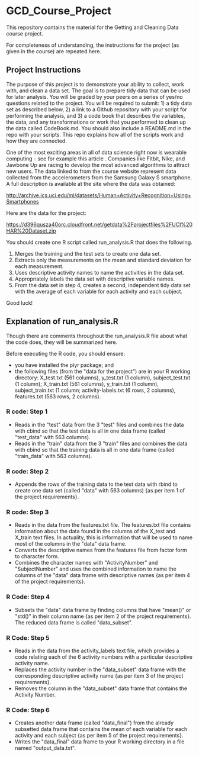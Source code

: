 # GCD_Course_Project
This repository contains the material for the Getting and Cleaning Data course project.


For completeness of understanding, the instructions for the project (as given in the course) are repeated here.
## Project Instructions
The purpose of this project is to demonstrate your ability to collect, work with, and clean a data set. The goal is to prepare tidy data that can be used for later analysis. You will be graded by your peers on a series of yes/no questions related to the project. You will be required to submit: 1) a tidy data set as described below, 2) a link to a Github repository with your script for performing the analysis, and 3) a code book that describes the variables, the data, and any transformations or work that you performed to clean up the data called CodeBook.md. You should also include a README.md in the repo with your scripts. This repo explains how all of the scripts work and how they are connected.  

One of the most exciting areas in all of data science right now is wearable computing - see for example  this article . Companies like Fitbit, Nike, and Jawbone Up are racing to develop the most advanced algorithms to attract new users. The data linked to from the course website represent data collected from the accelerometers from the Samsung Galaxy S smartphone. A full description is available at the site where the data was obtained: 

http://archive.ics.uci.edu/ml/datasets/Human+Activity+Recognition+Using+Smartphones 

Here are the data for the project: 

https://d396qusza40orc.cloudfront.net/getdata%2Fprojectfiles%2FUCI%20HAR%20Dataset.zip 

You should create one R script called run_analysis.R that does the following.
1. Merges the training and the test sets to create one data set.
2. Extracts only the measurements on the mean and standard deviation for each measurement.
3. Uses descriptive activity names to name the activities in the data set.
4. Appropriately labels the data set with descriptive variable names.
5. From the data set in step 4, creates a second, independent tidy data set with the average of each variable for each activity and each subject.

Good luck!

## Explanation of run_analysis.R
Though there are comments throughout the run_analysis.R file about what the code does, they will be summarized here.

Before executing the R code, you should ensure:
* you have installed the plyr package; and
* the following files (from the "data for the project") are in your R working directory: X_test.txt (561 columns), y_test.txt (1 column), subject_test.txt (1 column); X_train.txt (561 columns), y_train.txt (1 column), subject_train.txt (1 column; activity-labels.txt (6 rows, 2 columns), features.txt (563 rows, 2 columns).

### R code: Step 1
* Reads in the "test" data from the 3 "test" files and combines the data with cbind so that the test data is all in one data frame (called "test_data" with 563 columns).
* Reads in the "train" data from the 3 "train" files and combines the data with cbind so that the training data is all in one data frame (called "train_data" with 563 columns).

### R code: Step 2
* Appends the rows of the training data to the test data with rbind to create one data set (called "data" with 563 columns) {as per item 1 of the project requirements}.

### R code: Step 3
* Reads in the data from the features.txt file.  The features.txt file contains information about the data found in the columns of the X_test and X_train text files.  In actuality, this is information that will be used to name most of the columns in the "data" data frame. 
* Converts  the descriptive names from the features file from factor form to character form.
* Combines the character names with "ActivityNumber" and "SubjectNumber" and uses the combined information to name the columns of the "data" data frame with descriptive names {as per item 4 of the project requirements}.

### R Code: Step 4
* Subsets the "data" data frame by finding columns that have "mean()" or "std()" in their column name {as per item 2 of the project requirements}.  The reduced data frame is called "data_subset".

### R Code: Step 5
* Reads in the data from the activity_labels text file, which provides a code relating each of the 6 activity numbers with a particular descriptive activity name.
* Replaces the activity number in the "data_subset" data frame with the corresponding descriptive activity name {as per item 3 of the project requirements}.
* Removes the column in the "data_subset" data frame that contains the Activity Number. 

### R Code: Step 6
* Creates another data frame (called "data_final") from the already subsetted data frame that contains the mean of each variable for each activity and each subject {as per item 5 of the project requirements}.
* Writes the "data_final" data frame to your R working directory in a file named "output_data.txt".